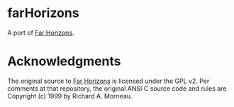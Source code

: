 # farHorizons
A port of [Far Horizons](https://github.com/Ramblurr/Far-Horizons).

# Acknowledgments

The original source to [Far Horizons](https://github.com/Ramblurr/Far-Horizons) is licensed under the GPL v2.
Per comments at that repository, the original ANSI C source code and rules are Copyright (c) 1999 by Richard A. Morneau.
